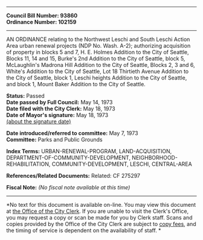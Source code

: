 * * * * *  
  
**Council Bill Number: [](#h0)[](#h2)93860**   
**Ordinance Number: 102159**  
  
* * * * *  
  
AN ORDINANCE relating to the Northwest Leschi and South Leschi Action Area urban renewal projects (NDP No. Wash. A-2); authorizing acquisition of property in blocks 5 and 7, H. E. Holmes Addition to the City of Seattle, Blocks 11, 14 and 15, Burke's 2nd Addition to the City of Seattle, block 5, McLaughlin's Madrona Hill Addition to the City of Seattle, Blocks 2, 3 and 6, White's Addition to the City of Seattle, Lot 18 Thirtieth Avenue Addition to the City of Seattle, block 1, Leschi heights Addition to the City of Seattle, and block 1, Mount Baker Addition to the City of Seattle.  
  
**Status:** Passed   
**Date passed by Full Council:** May 14, 1973   
**Date filed with the City Clerk:** May 18, 1973   
**Date of Mayor's signature:** May 18, 1973   
[(about the signature date)](/~public/approvaldate.htm)   
  
  
**Date introduced/referred to committee:** May 7, 1973   
**Committee:** Parks and Public Grounds   
  
**Index Terms:** URBAN-RENEWAL-PROGRAM, LAND-ACQUISITION, DEPARTMENT-OF-COMMUNITY-DEVELOPMENT, NEIGHBORHOOD-REHABILITATION, COMMUNITY-DEVELOPMENT, LESCHI, CENTRAL-AREA  
  
**References/Related Documents:** Related: CF 275297  
  
**Fiscal Note:** *(No fiscal note available at this time)*  
  
* * * * *  
  
*No text for this document is available on-line. You may view this document at [the Office of the City Clerk](http://www.seattle.gov/leg/clerk/contactUs.htm). If you are unable to visit the Clerk's Office, you may request a copy or scan be made for you by Clerk staff. Scans and copies provided by the Office of the City Clerk are subject to [copy fees](http://clerk.seattle.gov/~public/clerkfees.htm), and the timing of service is dependent on the availability of staff. *  
  
  
